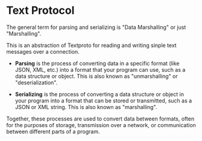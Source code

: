 # Text Protocol

The general term for parsing and serializing is "Data Marshalling" or just "Marshalling". 

This is an abstraction of Textproto for reading and writing sinple text messages over a connection.

- **Parsing** is the process of converting data in a specific format (like JSON, XML, etc.) into a format that your program can use, such as a data structure or object. This is also known as "unmarshalling" or "deserialization".

- **Serializing** is the process of converting a data structure or object in your program into a format that can be stored or transmitted, such as a JSON or XML string. This is also known as "marshalling".

Together, these processes are used to convert data between formats, often for the purposes of storage, transmission over a network, or communication between different parts of a program.